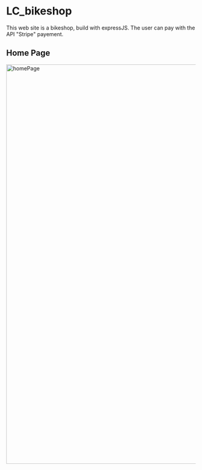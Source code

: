# LC_bikeshop
 
This web site is a bikeshop, build with expressJS. The user can pay with the API "Stripe" payement.

## Home Page
<img width="1062" alt="homePage" src="https://user-images.githubusercontent.com/39524369/72667774-c2833f80-3a1f-11ea-89f8-273963376238.png">

